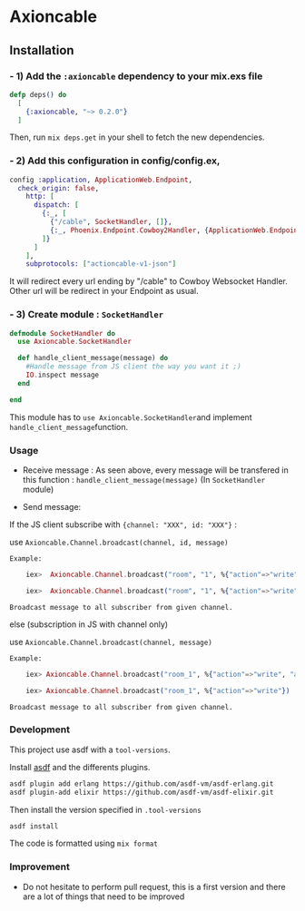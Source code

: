 # Axioncable

## Installation

### - 1) Add the `:axioncable` dependency to your mix.exs file

```elixir
defp deps() do
  [
    {:axioncable, "~> 0.2.0"}
  ]
```

Then, run `mix deps.get` in your shell to fetch the new dependencies.


### - 2) Add this configuration in config/config.ex,

```elixir
config :application, ApplicationWeb.Endpoint,
  check_origin: false,
    http: [
      dispatch: [
        {:_, [
          {"/cable", SocketHandler, []},
          {:_, Phoenix.Endpoint.Cowboy2Handler, {ApplicationWeb.Endpoint, []}}
        ]}
      ]
    ],
    subprotocols: ["actioncable-v1-json"]
```

It will redirect every url ending by "/cable" to Cowboy Websocket Handler.
Other url will be redirect in your Endpoint as usual.

### - 3) Create module : `SocketHandler`

```elixir
defmodule SocketHandler do
  use Axioncable.SocketHandler

  def handle_client_message(message) do
    #Handle message from JS client the way you want it ;)
    IO.inspect message
  end

end

```

This module has to `use Axioncable.SocketHandler`and implement `handle_client_message`function.


### Usage

- Receive message : As seen above, every message will be transfered in this function : `handle_client_message(message)` (In `SocketHandler` module)

- Send message: 

If the JS client subscribe with `{channel: "XXX", id: "XXX"}` :

   use `Axioncable.Channel.broadcast(channel, id, message)`

    Example:
```elixir
    iex>  Axioncable.Channel.broadcast("room", "1", %{"action"=>"write", "args" => "hello"})

    iex>  Axioncable.Channel.broadcast("room", "1", %{"action"=>"write"})
```

    Broadcast message to all subscriber from given channel.

else (subscription in JS with channel only)

   use `Axioncable.Channel.broadcast(channel, message)`

    Example:
```elixir 
    iex> Axioncable.Channel.broadcast("room_1", %{"action"=>"write", "args" => "hello"})

    iex> Axioncable.Channel.broadcast("room_1", %{"action"=>"write"})
```

    Broadcast message to all subscriber from given channel. 

### Development

This project use asdf with a `tool-versions`.

Install [asdf](https://asdf-vm.com/guide/getting-started.html) and the differents plugins.

```sh
asdf plugin add erlang https://github.com/asdf-vm/asdf-erlang.git
asdf plugin-add elixir https://github.com/asdf-vm/asdf-elixir.git
```

Then install the version specified in `.tool-versions`

```sh
asdf install
```

The code is formatted using `mix format`

### Improvement

- Do not hesitate to perform pull request, this is a first version and there are a lot of things that need to be improved
